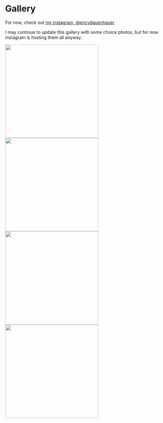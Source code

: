 # Gallery

For now, check out [my instagram, @ericydauenhauer](https://www.instagram.com/ericydauenhauer/)

I may continue to update this gallery with some choice photos, but for now instagram is hosting them all anyway.

<!-- #the100dayproject day 002 -->
<a style="display:block" href="https://github.com/ericyd/generative-art-rs/blob/master/examples/looking_outside.rs">
  <img width="300px" height="300px" src="https://scontent-sea1-1.cdninstagram.com/v/t51.2885-15/e15/s320x320/92307972_833140563875078_5964700412392186325_n.jpg?_nc_ht=scontent-sea1-1.cdninstagram.com&_nc_cat=102&_nc_ohc=IMADC37l9XIAX9ULNta&oh=f098793fb62ff67632c28425e0a8612a&oe=5EB926AA" />
</a>

<!-- #the100dayproject day 001 -->
<a style="display:block" href="https://github.com/ericyd/generative-art-rs/blob/master/examples/tree_stump.rs">
  <img width="300px" height="300px" src="https://scontent-sea1-1.cdninstagram.com/v/t51.2885-15/e15/c0.0.1079.1079a/s320x320/92075860_290207278635711_5232069611836431823_n.jpg?_nc_ht=scontent-sea1-1.cdninstagram.com&_nc_cat=103&_nc_ohc=EDa9p8DRvwkAX9hgSRR&oh=ab8be22db97ca0817e11aa8048ba3c19&oe=5EB64CF5" />
</a>

<!-- playing with flow fields again -->
<a style="display:block" href="https://github.com/ericyd/generative-art-rs/blob/master/examples/flow_fields_1.rs">
  <img width="300px" height="300px" src="https://scontent-sea1-1.cdninstagram.com/v/t51.2885-15/e15/c0.0.1079.1079a/s320x320/91132207_771303010066062_5148814382545069804_n.jpg?_nc_ht=scontent-sea1-1.cdninstagram.com&_nc_cat=106&_nc_ohc=VNGJFfz6auYAX97_ipk&oh=387cc25a724f5230c97f0f66622492e8&oe=5EB85A39" />
</a>

<!-- playing with flow fields -->
<a style="display:block" href="https://github.com/ericyd/generative-art-rs/blob/master/examples/sun_flower.rs">
  <img width="300px" height="300px" src="https://scontent-sea1-1.cdninstagram.com/v/t51.2885-15/e15/s320x320/91238139_892063737881814_5042950832384334893_n.jpg?_nc_ht=scontent-sea1-1.cdninstagram.com&_nc_cat=106&_nc_ohc=pfqCGARlNcAAX8BVmQI&oh=ab6464c82f23d928abc7121176b9de40&oe=5EB7336F" />
</a>


<!-- This is another display option if I want to add text
<table>
<tr>
  <td>
    <a href="https://github.com/ericyd/generative-art-rs/blob/master/examples/sun_flower.rs">
    <img width="280px" height="280px" src="https://scontent-sea1-1.cdninstagram.com/v/t51.2885-15/fr/e15/s1080x1080/91238139_892063737881814_5042950832384334893_n.jpg?_nc_ht=scontent-sea1-1.cdninstagram.com&_nc_ohc=kgPtsb6jxG8AX8WV4zp&oh=19bf2ac9b7d431150bde302c4953985e&oe=5EAC42A3" />
  </a>
  Sun/Flower
  </td>
</tr>
</table>
-->

